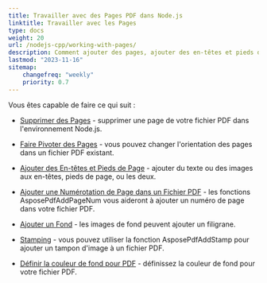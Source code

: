 ```yaml
---
title: Travailler avec des Pages PDF dans Node.js
linktitle: Travailler avec les Pages
type: docs
weight: 20
url: /nodejs-cpp/working-with-pages/
description: Comment ajouter des pages, ajouter des en-têtes et pieds de page, faire pivoter les pages, vous pouvez le savoir dans cette section. Aspose.PDF pour Node.js via C++ vous explique tous les détails sur ce sujet.
lastmod: "2023-11-16"
sitemap:
    changefreq: "weekly"
    priority: 0.7
---
```


Vous êtes capable de faire ce qui suit :

- [Supprimer des Pages](/pdf/nodejs-cpp/delete-pages/) - supprimer une page de votre fichier PDF dans l'environnement Node.js.
- [Faire Pivoter des Pages](/pdf/nodejs-cpp/rotate-pages/) - vous pouvez changer l'orientation des pages dans un fichier PDF existant.
- [Ajouter des En-têtes et Pieds de Page](/pdf/nodejs-cpp/add-headers-and-footers-of-pdf-file/) - ajouter du texte ou des images aux en-têtes, pieds de page, ou les deux.
- [Ajouter une Numérotation de Page dans un Fichier PDF](/pdf/nodejs-cpp/add-page-number/) - les fonctions AsposePdfAddPageNum vous aideront à ajouter un numéro de page dans votre fichier PDF.

- [Ajouter un Fond](/pdf/nodejs-cpp/add-background/) - les images de fond peuvent ajouter un filigrane.
- [Stamping](/pdf/nodejs-cpp/stamping/) - vous pouvez utiliser la fonction AsposePdfAddStamp pour ajouter un tampon d'image à un fichier PDF.
- [Définir la couleur de fond pour PDF](/pdf/nodejs-cpp/set-background-color/) - définissez la couleur de fond pour votre fichier PDF.